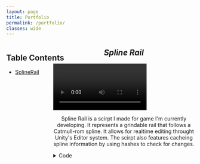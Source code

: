 ```yaml
---
layout: page
title: Portfolio
permalink: /portfolio/
classes: wide
---
```


<style type="text/css">
.wrapper {
  max-width: 90%;
}
.column1 {
  width: 25%;
  margin-right: 75%;
  position: fixed;
}
  
.column2 {
  width: 75%;
  margin-left: 25%;
}
</style>

<div class="column1">
<h2>Table Contents</h2>
<ul>
  <li><a href="splinerail">SplineRail</a></li>
</ul>  
</div>

<div class="column2">
<p align=middle>
  <h2 id="splinerail" align=middle><i>Spline Rail</i></h2>
</p>
  
<video controls width="250">
  <source src="../splinerail.webm" type="video/webm" />
</video>

<p align=middle>
Spline Rail is a scirpt I made for game I'm currently developing. It represents a grindable rail that follows a Catmull-rom spline. It allows for realtime editing throught Unity's Editor system. The scirpt also features cacheing spline information by using hashes to check for changes. 
</p>


<details>
  <summary> Code </summary>
  <pre>
    <code>
using System;
using System.Collections.Generic;
using System.Linq;
using Unity.Mathematics;
using UnityEditor;
using UnityEngine;

/// &#x3C;summary&#x3E;
/// Represents a grindable rail along a Catmull-Rom spline.
/// &#x3C;/summary&#x3E;
[ExecuteInEditMode, RequireComponent(typeof(MeshFilter)), RequireComponent(typeof(MeshCollider))]
public class SplineRail : MonoBehaviour, IRail
{
    struct Subcurve
    {
        Vector3[] factors;

        /// &#x3C;summary&#x3E;
        /// Constructs a subcurve from 4 control points;
        /// &#x3C;/summary&#x3E;
        /// &#x3C;param name=&#x22;controlPoint1&#x22;&#x3E; First control point. &#x3C;/param&#x3E;
        /// &#x3C;param name=&#x22;controlPoint2&#x22;&#x3E; Second control point. &#x3C;/param&#x3E;
        /// &#x3C;param name=&#x22;controlPoint3&#x22;&#x3E; Third control point. &#x3C;/param&#x3E;
        /// &#x3C;param name=&#x22;controlPoint4&#x22;&#x3E; Fourth control point. &#x3C;/param&#x3E;
        public Subcurve(Vector3 controlPoint1, Vector3 controlPoint2, Vector3 controlPoint3, Vector3 controlPoint4)
        {
            factors = new Vector3[4];
            factors[0] = controlPoint2;
            factors[1] = (controlPoint3 - controlPoint1) / 2.0f;
            factors[2] = controlPoint1 + 2.0f * controlPoint3 - (5.0f * controlPoint2 + controlPoint4) / 2.0f;
            factors[3] = (3 * controlPoint2 + controlPoint4 - controlPoint1 - 3.0f * controlPoint3) / 2.0f;
        }

        /// &#x3C;summary&#x3E;
        /// Evaluates the curve at a collection of t values.
        /// &#x3C;/summary&#x3E;
        /// &#x3C;param name=&#x22;t1&#x22;&#x3E; The first t value. &#x3C;/param&#x3E;
        /// &#x3C;param name=&#x22;t2&#x22;&#x3E; The second t value. &#x3C;/param&#x3E;
        /// &#x3C;param name=&#x22;t3&#x22;&#x3E; The third t value.&#x3C;/param&#x3E;
        /// &#x3C;param name=&#x22;t4&#x22;&#x3E; The fourth t value.&#x3C;/param&#x3E;
        /// &#x3C;returns&#x3E; The value along the curve. &#x3C;/returns&#x3E;
        public readonly Vector3 Evaluate(float t1, float t2, float t3, float t4)
        {
            return t1 * factors[0] + t2 * factors[1] + t3 * factors[2] + t4 * factors[3];
        }
    }

    struct Subline
    {
        Vector3 start, path;
        float startT, pathT;

        /// &#x3C;summary&#x3E;
        /// Constructs a subline from a start and a end.
        /// &#x3C;/summary&#x3E;
        /// &#x3C;param name=&#x22;start&#x22;&#x3E; The start of the curve. &#x3C;/param&#x3E;
        /// &#x3C;param name=&#x22;end&#x22;&#x3E; The end of the curve. &#x3C;/param&#x3E;
        public Subline(Vector3 start, float startT, Vector3 end, float endT)
        {
            this.start = start;
            path = end - start;
            this.startT = startT;
            pathT = endT - startT;
        }

        /// &#x3C;summary&#x3E;
        /// Constructs a subline from a start and a end.
        /// &#x3C;/summary&#x3E;
        /// &#x3C;param name=&#x22;start&#x22;&#x3E; The start of the curve. &#x3C;/param&#x3E;
        /// &#x3C;param name=&#x22;end&#x22;&#x3E; The end of the curve. &#x3C;/param&#x3E;
        public Subline((Vector3 point, float t) start, (Vector3 point, float t) end)
        {
            (this.start, startT) = start;
            path = end.point - start.point;
            pathT = end.t - start.t;
        }

        /// &#x3C;summary&#x3E;
        /// Evaluates the line at a t value.
        /// &#x3C;/summary&#x3E;
        /// &#x3C;param name=&#x22;t&#x22;&#x3E; The t value. &#x3C;/param&#x3E;
        /// &#x3C;returns&#x3E; The value along the curve. &#x3C;/returns&#x3E;
        public readonly (Vector3 point, float t) Evaluate(float t)
        {
            return (start + t * path, startT + t * pathT);
        }

        /// &#x3C;summary&#x3E;
        /// Find the closest global t to a position.
        /// &#x3C;/summary&#x3E;
        /// &#x3C;param name=&#x22;position&#x22;&#x3E; the position to the closest t to. &#x3C;/param&#x3E;
        /// &#x3C;returns&#x3E; The tuple of the closest global t and the distance to that t. &#x3C;/returns&#x3E;
        public readonly (float, float) ClosestGlobalT(Vector3 position)
        {
            (Vector3 point, float t) = Evaluate(Mathf.Clamp(Vector3.Dot(position - start, path) / path.sqrMagnitude, 0.0f, 1.0f));
            return (t, (position - point).magnitude);
        }
    }

    /// &#x3C;summary&#x3E;
    /// The size of the step between joints.
    /// &#x3C;/summary&#x3E;
    [Header(&#x22;Configuration&#x22;)]
    public float stepLength = 0.5f;
    int stepSizeHash;

    /// &#x3C;summary&#x3E;
    /// How many substeps to take between joints.
    /// &#x3C;/summary&#x3E;
    public int precision = 10;
    int precisionHash;

    /// &#x3C;summary&#x3E;
    /// The Catmull-Rom spline as control points.
    /// &#x3C;/summary&#x3E;
    public Vector3[] controlPoints = new Vector3[]
    {
        new (-1.0f, 0.0f),
        new (1.0f, 0.0f)
    };
    int controlPointsHash;

    /// &#x3C;summary&#x3E;
    /// Reference joint along the rail.
    /// &#x3C;/summary&#x3E;
    public Vector2[] joint = new Vector2[]
    {
        new (0.3f, 0.3f),
        new (-0.3f, 0.3f),
        new (-0.3f, -0.3f),
        new (0.3f, -0.3f),
    };
    int jointHash;

    Bounds jointBounds;


    readonly List&#x3C;Subcurve&#x3E; spline = new();
    readonly List&#x3C;Subline&#x3E; lines = new();

    void Update()
    {
        int controlPointsHash = controlPoints.GetHashCode(),
        stepSizeHash = stepLength.GetHashCode(),
        precisionHash = precision.GetHashCode(),
        jointHash = joint.GetHashCode();

        if (this.controlPointsHash != controlPointsHash || this.stepSizeHash != stepSizeHash || this.precisionHash != precisionHash)
        {
            PreprocessSpline();
            controlPointsHash = controlPoints.GetHashCode();
        }

        if (this.controlPointsHash != controlPointsHash || this.stepSizeHash != stepSizeHash || this.precisionHash != precisionHash || this.jointHash != jointHash)
        {
            UpdateMesh();
        }

        if (this.controlPointsHash != controlPointsHash)
        {
            this.controlPointsHash = controlPointsHash;
        }
        if (this.stepSizeHash != stepSizeHash)
        {
            this.stepSizeHash = stepSizeHash;
        }
        if (this.precisionHash != precisionHash)
        {
            this.precisionHash = precisionHash;
        }
        if (this.jointHash != jointHash)
        {
            PreprocessJoint();
            this.jointHash = jointHash;
        }
    }

    void PreprocessSpline()
    {
        if (precision == 0 || stepLength == 0)
        {
            throw new ArgumentException(&#x22;Precision and stepLength must not be 0.&#x22;);
        }

        spline.Clear();

        for (int i = 0; i + 1 &#x3C; controlPoints.Length; i++)
        {
            spline.Add(new(GetControlPoint(i - 1), GetControlPoint(i), GetControlPoint(i + 1), GetControlPoint(i + 2)));
        }

        lines.Clear();

        float t = 0.0f;

        for (int i = 0; i &#x3C; precision; i++)
        {
            t += stepLength / (precision * SplineVelocity(t).magnitude);
            t = Mathf.Clamp(t, 0.0f, 1.0f);
        }

        lines.Add(new(SplineDisplacement(0.0f), 0.0f, SplineDisplacement(t), t));

        while (t &#x3C; 1.0f)
        {
            for (int i = 0; i &#x3C; precision; i++)
            {
                t += stepLength / (precision * SplineVelocity(t).magnitude);
                t = Mathf.Clamp(t, 0.0f, 1.0f);
            }

            lines.Add(new(lines[^1].Evaluate(1.0f), (SplineDisplacement(t), t)));
        }
    }

    void PreprocessJoint()
    {
        jointBounds = new();
        foreach (Vector3 point in joint)
        {
            jointBounds.Encapsulate(point);
        }
    }

    /// &#x3C;summary&#x3E;
    /// Updates &#x3C;c&#x3E; mesh &#x3C;/c&#x3E; to reflect &#x3C;c&#x3E; controlPoints &#x3C;/c&#x3E;.
    /// &#x3C;/summary&#x3E;
    public void UpdateMesh()
    {
        if (lines.Count == 0)
        {
            return;
        }

        List<Vector3> vertices = new();
        List<int> triangles = new();
        List<Vector2> uv = new();

        foreach (Subline line in lines)
        {
            float t = line.Evaluate(0.0f).t;
            Quaternion direction = SplineRotation(t);
            Vector3 displacement = SplineDisplacement(t);
            vertices.Add(direction * (Vector3)joint[0] + displacement);
            uv.Add(new Vector2(0.0f, 0.0f));
            for (int i = 1; i < joint.Count(); i++)
            {
                vertices.Add(direction * (Vector3)joint[i] + displacement);
                uv.Add(new Vector2(0.0f, 1.0f));
                vertices.Add(direction * (Vector3)joint[i] + displacement);
                uv.Add(new Vector2(0.0f, 0.0f));
            }
            vertices.Add(direction * (Vector3)joint[0] + displacement);
            uv.Add(new Vector2(0.0f, 1.0f));

            for (int i = vertices.Count; i < vertices.Count + 2 * joint.Count(); i += 2)
            {
                triangles.Add(i - 8);
                triangles.Add(i - 7);
                triangles.Add(i + 1);

                triangles.Add(i + 1);
                triangles.Add(i);
                triangles.Add(i - 8);
            }

            t = line.Evaluate(1.0f).t;
            direction = SplineRotation(t);
            displacement = SplineDisplacement(t);
            vertices.Add(direction * (Vector3)joint[0] + displacement);
            uv.Add(new Vector2(1.0f, 0.0f));
            for (int i = 1; i < joint.Count(); i++)
            {
                vertices.Add(direction * (Vector3)joint[i] + displacement);
                uv.Add(new Vector2(1.0f, 1.0f));
                vertices.Add(direction * (Vector3)joint[i] + displacement);
                uv.Add(new Vector2(1.0f, 0.0f));
            }
            vertices.Add(direction * (Vector3)joint[0] + displacement);
            uv.Add(new Vector2(1.0f, 1.0f));
        }

        Mesh mesh = new() { vertices = vertices.ToArray(), triangles = triangles.ToArray(), uv = uv.ToArray()};
        mesh.Optimize();
        mesh.RecalculateNormals();
        TryGetComponent(out MeshFilter filter);
        filter.mesh = mesh;
        TryGetComponent(out MeshCollider collider);
        collider.sharedMesh = mesh;
    }

    /// &#x3C;summary&#x3E;
    /// Retrieves the &#x3C;paramref name=&#x22;i&#x22;/&#x3E;th control point along the spline. Will extrapolate one point ahead or behind.
    /// &#x3C;/summary&#x3E;
    /// &#x3C;param name=&#x22;i&#x22;&#x3E; Index of the control point to retrieve. &#x3C;/param&#x3E;
    /// &#x3C;returns&#x3E; &#x3C;paramref name=&#x22;i&#x22;/&#x3E;th control point. &#x3C;/returns&#x3E;
    /// &#x3C;exception cref=&#x22;IndexOutOfRangeException&#x22;&#x3E; Thrown when index &#x3C;paramref name=&#x22;i&#x22;/&#x3E; is out of range [-1, &#x3C;c&#x3E;controlPoints.Count&#x3C;/c&#x3E;]. &#x3C;/exception&#x3E;
    /// &#x3C;exception cref=&#x22;IndexOutOfRangeException&#x22;&#x3E; Thrown when there are too few points to extrapolate (less than 2) and the index is on the bounds. &#x3C;/exception&#x3E;
    public Vector3 GetControlPoint(int i)
    {
        if (i &#x3C; -1 || i &#x3E; controlPoints.Length)
        {
            throw new IndexOutOfRangeException($&#x22;Index {i} out of bounds, should be in [-1 and {controlPoints.Length}].&#x22;);
        }

        if (i == -1)
        {
            if (controlPoints.Length &#x3C; 2)
            {
                throw new IndexOutOfRangeException($&#x22;Tried to extrapolate with too few points.&#x22;);
            }
            return 2 * controlPoints[0] - controlPoints[1];
        }


        if (i == controlPoints.Length)
        {
            if (controlPoints.Length &#x3C; 2)
            {
                throw new ArgumentException($&#x22;Tried to extrapolate with too few points.&#x22;);
            }
            return 2 * controlPoints[^1] - controlPoints[^2];
        }

        return controlPoints[i];
    }

    /// &#x3C;summary&#x3E;
    /// Calculates the rotation of a rider along the spline at time &#x3C;paramref name=&#x22;t&#x22;/&#x3E;.
    /// &#x3C;/summary&#x3E;
    /// &#x3C;param name=&#x22;t&#x22;&#x3E; The distance along the curve. &#x3C;/param&#x3E;
    /// &#x3C;returns&#x3E; The rotation of a rider along the curve. &#x3C;/returns&#x3E;
    /// &#x3C;exception cref=&#x22;IndexOutOfRangeException&#x22;&#x3E; Thrown when time &#x3C;paramref name=&#x22;t&#x22;/&#x3E; is out of range [0, 1]. &#x3C;/exception&#x3E;
    /// &#x3C;seealso cref=&#x22;SplineDisplacement&#x22;/&#x3E;
    /// &#x3C;seealso cref=&#x22;SplineVelocity&#x22;/&#x3E;
    /// &#x3C;seealso cref=&#x22;SplineAcceleration&#x22;/&#x3E;
    public Quaternion SplineRotation(float t)
    {
        return Quaternion.LookRotation(SplineVelocity(t));
    }

    /// &#x3C;summary&#x3E;
    /// Calculates the displacement along the spline at time &#x3C;paramref name=&#x22;t&#x22;/&#x3E;.
    /// &#x3C;/summary&#x3E;
    /// &#x3C;param name=&#x22;t&#x22;&#x3E; The distance along the curve. &#x3C;/param&#x3E;
    /// &#x3C;returns&#x3E; The displacement along the curve. &#x3C;/returns&#x3E;
    /// &#x3C;exception cref=&#x22;IndexOutOfRangeException&#x22;&#x3E; Thrown when time &#x3C;paramref name=&#x22;t&#x22;/&#x3E; is out of range [0, 1]. &#x3C;/exception&#x3E;
    /// &#x3C;seealso cref=&#x22;RiderPosition&#x22;/&#x3E;
    /// &#x3C;seealso cref=&#x22;SplineVelocity&#x22;/&#x3E;
    /// &#x3C;seealso cref=&#x22;SplineAcceleration&#x22;/&#x3E;
    public Vector3 SplineDisplacement(float t)
    {
        if (t &#x3C; 0 || t &#x3E; 1)
        {
            throw new IndexOutOfRangeException($&#x22;Time {t} out of bounds, should be in [0, 1].&#x22;);
        }
        if (t == 1)
        {
            return spline[^1].Evaluate(1.0f, 1.0f, 1.0f, 1.0f);
        }
        t *= spline.Count;
        return spline[(int)MathF.Floor(t)].Evaluate(1.0f, (t % 1.0f), (t % 1.0f) * (t % 1.0f), (t % 1.0f) * (t % 1.0f) * (t % 1.0f));
    }

    /// &#x3C;summary&#x3E;
    /// Calculates the velocity along the spline at time &#x3C;paramref name=&#x22;t&#x22;/&#x3E;.
    /// &#x3C;/summary&#x3E;
    /// &#x3C;param name=&#x22;t&#x22;&#x3E; The distance along the curve. &#x3C;/param&#x3E;
    /// &#x3C;returns&#x3E; The velocity along the curve. &#x3C;/returns&#x3E;
    /// &#x3C;exception cref=&#x22;IndexOutOfRangeException&#x22;&#x3E; Thrown when time &#x3C;paramref name=&#x22;t&#x22;/&#x3E; is out of range [0, 1]. &#x3C;/exception&#x3E;
    /// &#x3C;seealso cref=&#x22;SplineDisplacement&#x22;/&#x3E;
    /// &#x3C;seealso cref=&#x22;SplineAcceleration&#x22;/&#x3E;
    public Vector3 SplineVelocity(float t)
    {
        if (t &#x3C; 0 || t &#x3E; 1)
        {
            throw new IndexOutOfRangeException($&#x22;Time {t} out of bounds, should be in [0, 1].&#x22;);
        }
        if (t == 1)
        {
            return spline[^1].Evaluate(0.0f, 1.0f, 2.0f, 3.0f);
        }
        t *= spline.Count;
        return spline.Count * spline[(int)MathF.Floor(t)].Evaluate(0.0f, 1.0f, 2.0f * (t % 1.0f), 3.0f * (t % 1.0f) * (t % 1.0f));
    }

    /// &#x3C;summary&#x3E;
    /// Calculates the acceleration along the spline at time &#x3C;paramref name=&#x22;t&#x22;/&#x3E;.
    /// &#x3C;/summary&#x3E;
    /// &#x3C;param name=&#x22;t&#x22;&#x3E; The distance along the curve. &#x3C;/param&#x3E;
    /// &#x3C;returns&#x3E; The acceleration along the curve. &#x3C;/returns&#x3E;
    /// &#x3C;exception cref=&#x22;IndexOutOfRangeException&#x22;&#x3E; Thrown when time &#x3C;paramref name=&#x22;t&#x22;/&#x3E; is out of range [0, 1]. &#x3C;/exception&#x3E;
    /// &#x3C;seealso cref=&#x22;SplineDisplacement&#x22;/&#x3E;
    /// &#x3C;seealso cref=&#x22;SplineVelocity&#x22;/&#x3E;
    public Vector3 SplineAcceleration(float t)
    {
        if (t &#x3C; 0 || t &#x3E; 1)
        {
            throw new IndexOutOfRangeException($&#x22;Time {t} out of bounds, should be in [0, 1].&#x22;);
        }
        if (t == 1)
        {
            return spline[^1].Evaluate(0.0f, 0.0f, 2.0f, 6.0f);
        }
        t *= spline.Count;
        return spline.Count * spline.Count * spline[(int)MathF.Floor(t)].Evaluate(0.0f, 0.0f, 2.0f, 6.0f * (t % 1.0f));
    }

    /// &#x3C;summary&#x3E;
    /// Finds the t that approximately is closest to the provided position.
    /// &#x3C;/summary&#x3E;
    /// &#x3C;param name=&#x22;position&#x22;&#x3E; The position to measure from. &#x3C;/param&#x3E;
    /// &#x3C;returns&#x3E; The closest time. &#x3C;/returns&#x3E;
    public (float t, float direction) Mount(Vector3 position, Quaternion rotation)
    {
        float bestT = -1, bestDistance = float.PositiveInfinity;
        position = transform.InverseTransformPoint(position);
        foreach (Subline line in lines)
        {
            (float t, float distance) = line.ClosestGlobalT(position);

            if (distance &#x3C; bestDistance)
            {
                bestT = line.Evaluate(t).t;
                bestDistance = distance;
            }
        }

        return (bestT, Vector3.Angle(rotation * Vector3.forward, transform.TransformDirection(SplineVelocity(bestT))) &#x3C;= 90.0 ? 1 : -1);
    }

    /// &#x3C;summary&#x3E;
    /// Calculates the position of a rider along the spline at time &#x3C;paramref name=&#x22;t&#x22;/&#x3E;.
    /// &#x3C;/summary&#x3E;
    /// &#x3C;param name=&#x22;t&#x22;&#x3E; The distance along the curve in [0, 1] &#x3C;/param&#x3E;
    /// &#x3C;returns&#x3E; The position of a rider along the curve. &#x3C;/returns&#x3E;
    /// &#x3C;exception cref=&#x22;IndexOutOfRangeException&#x22;&#x3E; Thrown when time &#x3C;paramref name=&#x22;t&#x22;/&#x3E; is out of range [0, 1]. &#x3C;/exception&#x3E; 
    public Vector3 RiderPosition(float t) =&#x3E; transform.TransformPoint(SplineDisplacement(t) + SplineRotation(t) * Vector3.up * jointBounds.max.y);

    /// &#x3C;summary&#x3E;
    /// Calculates the rotation of a rider along the rail at time &#x3C;paramref name=&#x22;t&#x22;/&#x3E;.
    /// &#x3C;/summary&#x3E;
    /// &#x3C;param name=&#x22;t&#x22;&#x3E; The distance along the curve in [0, 1] &#x3C;/param&#x3E;
    /// &#x3C;returns&#x3E; The rotation of a rider along the curve. &#x3C;/returns&#x3E;
    /// &#x3C;exception cref=&#x22;IndexOutOfRangeException&#x22;&#x3E; Thrown when time &#x3C;paramref name=&#x22;t&#x22;/&#x3E; is out of range [0, 1]. &#x3C;/exception&#x3E; 
    public Quaternion RiderRotation(float t, float speed) =&#x3E; Quaternion.LookRotation(transform.TransformDirection(SplineVelocity(t) * speed));

    /// &#x3C;summary&#x3E;
    /// Calculates the speed of a rider along the rail at time &#x3C;paramref name=&#x22;t&#x22;/&#x3E;.
    /// &#x3C;/summary&#x3E;
    /// &#x3C;param name=&#x22;t&#x22;&#x3E; The distance along the curve in [0, 1] &#x3C;/param&#x3E;
    /// &#x3C;returns&#x3E; The speed of a rider along the curve. &#x3C;/returns&#x3E;
    /// &#x3C;exception cref=&#x22;IndexOutOfRangeException&#x22;&#x3E; Thrown when time &#x3C;paramref name=&#x22;t&#x22;/&#x3E; is out of range [0, 1]. &#x3C;/exception&#x3E; 
    public float RiderSpeed(float t) =&#x3E; SplineVelocity(t).magnitude;
}

/// &#x3C;summary&#x3E;
/// Implements rail editing via draggable control points.
/// &#x3C;/summary&#x3E;
[CustomEditor(typeof(SplineRail))]
public class SplineRailEditor : Editor
{
    void OnSceneGUI()
    {
        Handles.color = Color.blue;
        SplineRail rail = target as SplineRail;

        EditorGUI.BeginChangeCheck();
        for (int i = 0; i &#x3C; rail.controlPoints.Length; i++)
        {
            rail.controlPoints[i] = rail.transform.InverseTransformPoint(Handles.PositionHandle(rail.transform.TransformPoint(rail.controlPoints[i]), Quaternion.identity));
        }
        if (EditorGUI.EndChangeCheck())
        {
            rail.UpdateMesh();
        }
    }
}
    </code>
  </pre>
</details>
</div>
